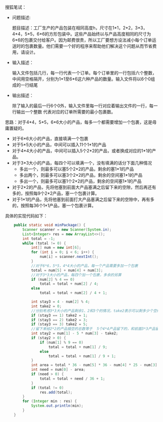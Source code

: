 搜狐笔试：

* 问题描述:

	题目描述：工厂生产的产品包装在相同高度h，尺寸在1\*1，2\*2，3\*3，4\*4，5\*5，6\*6的方形包装中。这些产品始终以与产品高度相同的尺寸为6\*6的包裹交付给客户。因为邮费很贵，所以工厂要想方设法减小每个订单运送时的包裹数量。他们需要一个好的程序来帮助他们解决这个问题从而节省费用，请设计。

* 输入描述：
     
     输入文件包括几行，每一行代表一个订单。每个订单里的一行包括六个整数，中间用空格隔开，分别为1\*1至6*6这六种产品的数量。输入文件将以6个0组成的一行结尾
     
     
* 输出描述：
     
     除了输入的最后一行6个0外，输入文件里每一行对应着输出文件的一行，每一行输出一个整数
     代表对应的订单所需要的最小包裹数。
     
思路：对于4\*4，5\*5，6\*6大小的产品，每多一个都需要增加一个包裹，这是毋庸置疑的。

* 对于6*6大小的产品，直接填满一个包裹
* 对于5*5大小的产品，中间可以插入11个1\*1的产品
* 对于4*4大小的产品，中间可以插入5个2\*2的产品，或者换成对应的1\*1的产品。
* 对于3\*3大小的产品，每四个可以填满一个，没有填满的话分下面几种情况
	*  多出一个，则最多可以塞5个2*2的产品，剩余的塞1\*1的产品
	*  多出两个，则最多可以塞3个2*2的产品，剩余的空间塞1\*1的产品
	*  多出一个，则最多可以塞1个2*2的产品，剩余的空间塞1\*1的产品
*  对于2*2的产品，先将他塞到前面大产品塞满之后留下来的空隙，然后再还有多的，按照每9个2\*2产品，塞一个包裹计算。
*  对于1*1的产品，先将他塞到前面打大产品塞满之后留下来的空隙中，再有多的，按照每36个1\*1产品，塞一个包裹计算。

具体的实现代码如下：

```Java
    public static void minPackage() {
        Scanner scanner = new Scanner(System.in);
        List<Integer> res = new ArrayList<>();
        int total = -1;
        while (total != 0) {
            int[] num = new int[6];
            for (int i = 0; i < 6; i++) {
                num[i] = scanner.nextInt();
            }
            //对于6*6，5*5，4*4大小的产品，每一个产品需要多加一个包裹
            total = num[5] + num[4] + num[3];
            //对于3*3大小的产品，每四个加一个包裹，多余的另算
            if (num[2] % 4 == 0)
                total = total + num[2] / 4;
            else
                total = total + num[2] / 4 + 1;

            int stay3 = 4 - num[2] % 4;
            int take2 = 0;
            //分别考虑3*3大小的产品剩余1、2和3个的情况，take2表示可以剩多少个空给2*2的产品
            if (stay3 == 1) take2 = 1;
            if (stay3 == 2) take2 = 3;
            if (stay3 == 3) take2 = 5;
            //留下来给2*2的产品插空的总数等于  5个4*4产品留下的，和前面3*3产品留下的
            int stay2 = num[1] - 5 * num[3] - take2;
            if (stay2 > 0) {
                if (num[1] % 9 == 0)
                    total = total + num[1] / 9;
                else
                    total = total + num[1] / 9 + 1;
            }
            int area = total * 36 - num[5] * 36 - num[4] * 25 - num[3] * 16 - num[2] * 9 - num[1] * 4;
            int need = num[0] - area;
            if (need > 0) {
                total = total + need / 36 + 1;
            }
            if (total != 0)
                res.add(total);
        }
        for (Integer min : res) {
            System.out.println(min);
        }
    }

```

     
